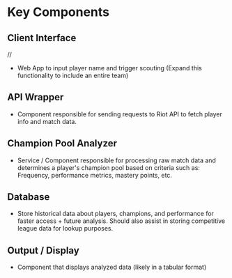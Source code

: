 # Key Components

## Client Interface

//

- Web App to input player name and trigger scouting (Expand this functionality to include an entire team)

## API Wrapper

- Component responsible for sending requests to Riot API to fetch player info and match data.

## Champion Pool Analyzer

- Service / Component responsible for processing raw match data and determines a player's champion pool based on criteria such as: Frequency, performance metrics, mastery points, etc.

## Database

- Store historical data about players, champions, and performance for faster access + future analysis. Should also assist in storing competitive league data for lookup purposes.

## Output / Display

- Component that displays analyzed data (likely in a tabular format)
